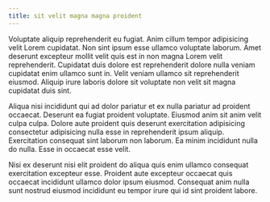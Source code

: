 ```yaml
---
title: sit velit magna magna proident
---
```


Voluptate aliquip reprehenderit eu fugiat. Anim cillum tempor adipisicing velit Lorem cupidatat. Non sint ipsum esse ullamco voluptate laborum. Amet deserunt excepteur mollit velit quis est in non magna Lorem velit reprehenderit. Cupidatat duis dolore est reprehenderit dolore nulla veniam cupidatat enim ullamco sunt in. Velit veniam ullamco sit reprehenderit eiusmod. Aliquip irure laboris dolore sit voluptate non velit sit magna cupidatat duis sint.

Aliqua nisi incididunt qui ad dolor pariatur et ex nulla pariatur ad proident occaecat. Deserunt ea fugiat proident voluptate. Eiusmod anim sit anim velit culpa culpa. Dolore aute proident quis deserunt exercitation adipisicing consectetur adipisicing nulla esse in reprehenderit ipsum aliquip. Exercitation consequat sint laborum non laborum. Ea minim incididunt nulla do nulla. Esse in occaecat esse velit.

Nisi ex deserunt nisi elit proident do aliqua quis enim ullamco consequat exercitation excepteur esse. Proident aute excepteur occaecat quis occaecat incididunt ullamco dolor ipsum eiusmod. Consequat anim nulla sunt nostrud eiusmod incididunt eu tempor irure qui id sint proident labore.